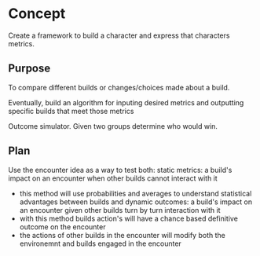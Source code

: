 # Concept

Create a framework to build a character and express that characters metrics. 


## Purpose
To compare different builds or changes/choices made about a build.

Eventually, build an algorithm for inputing desired metrics and outputting specific builds that meet those metrics

Outcome simulator. Given two groups determine who would win.

## Plan
Use the encounter idea as a way to test both:
static metrics: a build's impact on an encounter when other builds cannot interact with it
- this method will use probabilities and averages to understand statistical advantages between builds
and 
dynamic outcomes: a build's impact on an encounter given other builds turn by turn interaction with it
- with this method builds action's will have a chance based definitive outcome on the encounter
- the actions of other builds in the encounter will modify both the environemnt and builds engaged in the encounter
 